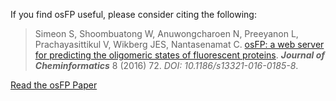 If you find osFP useful, please consider citing the following:

> Simeon S, Shoombuatong W, Anuwongcharoen N, Preeyanon L, Prachayasittikul V, Wikberg JES, Nantasenamat C. 
[osFP: a web server for predicting the oligomeric states of fluorescent proteins](http://jcheminf.springeropen.com/articles/10.1186/s13321-016-0185-8). ***Journal of Cheminformatics*** 8 (2016) 72. *DOI: 10.1186/s13321-016-0185-8*.

<p><a href="http://jcheminf.springeropen.com/articles/10.1186/s13321-016-0185-8" class="btn btn-warning">Read the osFP Paper</a></p>
